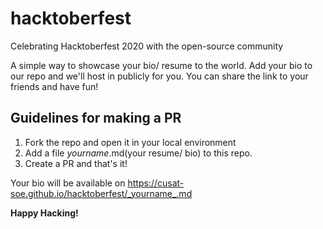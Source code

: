 # hacktoberfest
Celebrating Hacktoberfest 2020 with the open-source community

A simple way to showcase your bio/ resume to the world.
Add your bio to our repo and we'll host in publicly for you. You can share the link to your friends and have fun!

## Guidelines for making a PR 
1. Fork the repo and open it in your local environment
2. Add a file _yourname_.md(your resume/ bio) to this repo.
3. Create a PR and that's it!

Your bio will be available on https://cusat-soe.github.io/hacktoberfest/_yourname_.md

**Happy Hacking!**
